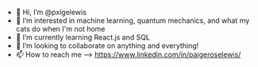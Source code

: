 - 👋 Hi, I’m @pxigelewis
- 👀 I’m interested in machine learning, quantum mechanics, and what my cats do when I'm not home
- 🌱 I’m currently learning React.js and SQL
- 💞️ I’m looking to collaborate on anything and everything!
- 📫 How to reach me --> https://www.linkedin.com/in/paigeroselewis/

<!---
pxigelewis/pxigelewis is a ✨ special ✨ repository because its `README.md` (this file) appears on your GitHub profile.
You can click the Preview link to take a look at your changes.
--->
